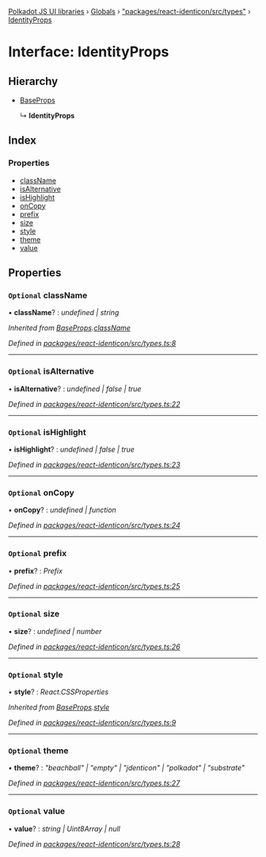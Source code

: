 [Polkadot JS UI libraries](../README.md) › [Globals](../globals.md) › ["packages/react-identicon/src/types"](../modules/_packages_react_identicon_src_types_.md) › [IdentityProps](_packages_react_identicon_src_types_.identityprops.md)

# Interface: IdentityProps

## Hierarchy

* [BaseProps](_packages_react_identicon_src_types_.baseprops.md)

  ↳ **IdentityProps**

## Index

### Properties

* [className](_packages_react_identicon_src_types_.identityprops.md#optional-classname)
* [isAlternative](_packages_react_identicon_src_types_.identityprops.md#optional-isalternative)
* [isHighlight](_packages_react_identicon_src_types_.identityprops.md#optional-ishighlight)
* [onCopy](_packages_react_identicon_src_types_.identityprops.md#optional-oncopy)
* [prefix](_packages_react_identicon_src_types_.identityprops.md#optional-prefix)
* [size](_packages_react_identicon_src_types_.identityprops.md#optional-size)
* [style](_packages_react_identicon_src_types_.identityprops.md#optional-style)
* [theme](_packages_react_identicon_src_types_.identityprops.md#optional-theme)
* [value](_packages_react_identicon_src_types_.identityprops.md#optional-value)

## Properties

### `Optional` className

• **className**? : *undefined | string*

*Inherited from [BaseProps](_packages_react_identicon_src_types_.baseprops.md).[className](_packages_react_identicon_src_types_.baseprops.md#optional-classname)*

*Defined in [packages/react-identicon/src/types.ts:8](https://github.com/polkadot-js/ui/blob/0017139d/packages/react-identicon/src/types.ts#L8)*

___

### `Optional` isAlternative

• **isAlternative**? : *undefined | false | true*

*Defined in [packages/react-identicon/src/types.ts:22](https://github.com/polkadot-js/ui/blob/0017139d/packages/react-identicon/src/types.ts#L22)*

___

### `Optional` isHighlight

• **isHighlight**? : *undefined | false | true*

*Defined in [packages/react-identicon/src/types.ts:23](https://github.com/polkadot-js/ui/blob/0017139d/packages/react-identicon/src/types.ts#L23)*

___

### `Optional` onCopy

• **onCopy**? : *undefined | function*

*Defined in [packages/react-identicon/src/types.ts:24](https://github.com/polkadot-js/ui/blob/0017139d/packages/react-identicon/src/types.ts#L24)*

___

### `Optional` prefix

• **prefix**? : *Prefix*

*Defined in [packages/react-identicon/src/types.ts:25](https://github.com/polkadot-js/ui/blob/0017139d/packages/react-identicon/src/types.ts#L25)*

___

### `Optional` size

• **size**? : *undefined | number*

*Defined in [packages/react-identicon/src/types.ts:26](https://github.com/polkadot-js/ui/blob/0017139d/packages/react-identicon/src/types.ts#L26)*

___

### `Optional` style

• **style**? : *React.CSSProperties*

*Inherited from [BaseProps](_packages_react_identicon_src_types_.baseprops.md).[style](_packages_react_identicon_src_types_.baseprops.md#optional-style)*

*Defined in [packages/react-identicon/src/types.ts:9](https://github.com/polkadot-js/ui/blob/0017139d/packages/react-identicon/src/types.ts#L9)*

___

### `Optional` theme

• **theme**? : *"beachball" | "empty" | "jdenticon" | "polkadot" | "substrate"*

*Defined in [packages/react-identicon/src/types.ts:27](https://github.com/polkadot-js/ui/blob/0017139d/packages/react-identicon/src/types.ts#L27)*

___

### `Optional` value

• **value**? : *string | Uint8Array | null*

*Defined in [packages/react-identicon/src/types.ts:28](https://github.com/polkadot-js/ui/blob/0017139d/packages/react-identicon/src/types.ts#L28)*
